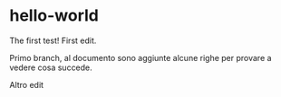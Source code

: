 # hello-world
The first test!
First edit.

Primo branch, al documento sono aggiunte
alcune righe
per provare
a vedere cosa succede.

Altro edit
